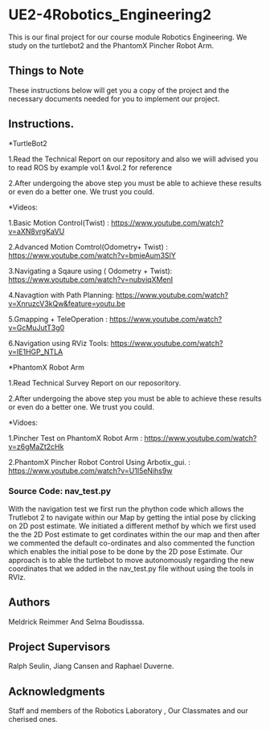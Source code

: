 # UE2-4Robotics_Engineering2
This is our final project for our course module Robotics Engineering. We study on the turtlebot2 and the PhantomX Pincher Robot Arm.

## Things to Note

These instructions below will get you a copy of the project and the necessary documents needed for you to implement our project. 


## Instructions.

*TurtleBot2

1.Read the Technical Report on our repository and also we wiill advised you to read  ROS by example vol.1 &vol.2 for reference

2.After undergoing the above step you must be able to achieve these results or even  do a better one. We trust you could. 

*Videos:

 1.Basic Motion Control(Twist) : https://www.youtube.com/watch?v=aXN8vrgKaVU
 
 2.Advanced Motion Comtrol(Odometry+ Twist) : https://www.youtube.com/watch?v=bmieAum3SIY
 
 3.Navigating a Sqaure using ( Odometry + Twist): https://www.youtube.com/watch?v=nubviqXMenI
 
 4.Navagtion with Path Planning: https://www.youtube.com/watch?v=XnruzcV3kQw&feature=youtu.be
 
 5.Gmapping + TeleOperation : https://www.youtube.com/watch?v=GcMuJutT3g0
 
 6.Navigation using  RViz Tools: https://www.youtube.com/watch?v=IE1HGP_NTLA 

*PhantomX Robot Arm

1.Read Technical Survey Report on our reposoritory.

2.After undergoing the above step you must be able to achieve these results or even  do a better one. We trust you could. 

*Vidoes:

1.Pincher Test on PhantomX Robot Arm : https://www.youtube.com/watch?v=z6gMaZt2cHk

2.PhantomX  Pincher Robot Control Using Arbotix_gui. : https://www.youtube.com/watch?v=U1I5eNihs9w

### Source Code: nav_test.py

With the navigation test we first run the phython code which allows the Trutlebot 2 to navigate within our Map by getting the intial pose by clicking on 2D post estimate. 
We initiated a different methof by which we first used the the 2D Post estimate to get cordinates within the our map and then after we commented the default co-ordinates and also commented the function which enables the initial pose to be done by the 2D pose Estimate. Our approach is to able the turtlebot to move autonomously regarding the new coordinates that we added in the nav_test.py file without using the tools in RVIz.


## Authors

Meldrick Reimmer And Selma Boudisssa.


## Project Supervisors
Ralph Seulin, Jiang Cansen and Raphael Duverne.

## Acknowledgments
Staff and members of the Robotics Laboratory , Our Classmates and our cherised ones. 



